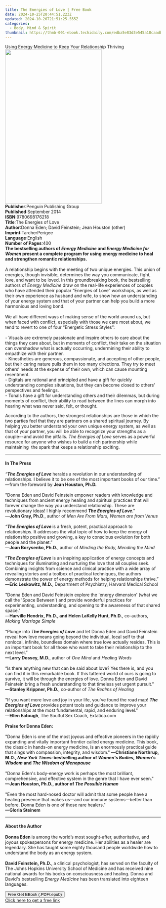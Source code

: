 ```yaml
---
title: The Energies of Love | Free Book
date: 2024-10-25T20:44:51.223Z
updated: 2024-10-26T21:51:25.555Z
categories:
  - Body, Mind & Spirit
thumbnail: https://thmb-001-ebook.techidaily.com/edba5e83d3e545a18caadbbdbf137a627414b505851efa38aafdffd2ab00c0ae.jpg
---
```

<main id="book-container">
  <div class="flex flex-col">
    <div class="book-brief flex-1 py-6 px-4 sm:p-6 md:py-10 md:px-8">
      <!-- brief-->
      <div class="book-brief-main">
        Using Energy Medicine to Keep Your Relationship Thriving
      </div>
    </div>
    <div
      class="book-meta-info flex-1 grid gap-4 col-start-1 col-end-3 row-start-1 sm:mb-6 sm:grid-cols-4 lg:gap-6 lg:col-start-2 lg:row-end-6 lg:row-span-6 lg:mb-0"
    >
      <div
        class="book-meta-info-left place-content-center mt-4 p-4 text-sm leading-6 col-start-2 col-span-2 dark:text-slate-400"
      >
        <img
          class="w-full h-500 object-cover rounded-lg sm:h-255 sm:col-span-2 lg:col-span-full"
          src="https://img-001-ebook.techidaily.com/b983e90502ba14646de6bb7d897551877495aa5bff28737031456d9993bed20f.jpg"
          alt=""
          width="312"
          height="500"
        />
      </div>
      <div
        class="book-meta-info-right mt-2 col-start-1 row-start-2 col-span-3 self-center"
      >
        <!-- meta data  -->
        <div class="flex flex-col px-4 md:px-8">
          <div class="flex-1">
            <strong>Publisher</strong>:<span class="px-2"
              >Penguin Publishing Group</span
            >
          </div>
          <div class="flex-1">
            <strong>Published</strong>:<span class="px-2">September 2014</span>
          </div>
          <div class="flex-1">
            <strong>ISBN</strong>:<span class="px-2">9780698176218</span>
          </div>
          <div class="flex-1">
            <strong>Title</strong>:<span class="px-2"
              >The Energies of Love</span
            >
          </div>
          <div class="flex-1">
            <strong>Author</strong>:<span class="px-2"
              >Donna Eden; David Feinstein; Jean Houston (other)</span
            >
          </div>
          <div class="flex-1">
            <strong>Imprint</strong>:<span class="px-2">TarcherPerigee</span>
          </div>
          <div class="flex-1">
            <strong>Language</strong>:<span class="px-2">English</span>
          </div>
          <div class="flex-1">
            <strong>Number of Pages</strong>:<span class="px-2">400</span>
          </div>
        </div>
      </div>
    </div>
    <div class="book-description flex-1 py-6 px-4 sm:p-6 md:py-10 md:px-8">
      <div class="book-description-main">
        <div accordion-content="" id="description">
          <b
            ><b
              >The bestselling authors of <i>Energy Medicine</i> and
              <i>Energy Medicine for Women</i> present a complete program for
              using energy medicine to heal and strengthen romantic
              relationships.</b
            ></b
          ><br /><br />A relationship begins with the meeting of two unique
          energies. This union of energies, though invisible, determines the way
          you communicate, fight, love, and want to be loved. In this
          groundbreaking book, the bestselling authors of
          <i>Energy Medicine </i>draw on the real-life experiences of couples
          who have attended their popular “Energies of Love” workshops, as well
          as their own experience as husband and wife, to show how an
          understanding of your energy system and that of your partner can help
          you build a more harmonious and loving bond.<br /><br />We all have
          different ways of making sense of the world around us, but when faced
          with conflict, especially with those we care most about, we tend to
          revert to one of four “Energetic Stress Styles”:<br /><br />- Visuals
          are extremely passionate and inspire others to care about the things
          they care about, but in moments of conflict, their take on the
          situation can overshadow what is actually occurring, undermining their
          ability to empathize with their partner.<br />- Kinesthetics are
          generous, compassionate, and accepting of other people, but their
          caring nature pulls them in too many directions. They try to meet
          others’ needs at the expense of their own, which can cause mounting
          resentment.<br />- Digitals are rational and principled and have a
          gift for quickly understanding complex situations, but they can become
          closed to others’ perspectives and feelings.<br />- Tonals have a gift
          for understanding others and their dilemmas, but during moments of
          conflict, their ability to read between the lines can morph into
          hearing what was never said, felt, or thought.
          <p>
            According to the authors, the strongest relationships are those in
            which the two parties feel that they are partners on a shared
            spiritual journey. By helping you better understand your own unique
            energy system, as well as that of your partner, you will be able to
            recognize your strengths as a couple-¬and avoid the pitfalls.
            <i>The Energies of Love </i>serves as a powerful resource for anyone
            who wishes to build a rich partnership while maintaining&nbsp; the
            spark that keeps a relationship exciting.
          </p>
        </div>
        <div class="accordion-fader"></div>
      </div>
    </div>
    <div class="book-excerpts flex-1 py-6 px-4 sm:p-6 md:py-10 md:px-8">
      <!-- excerpts-->
      <div class="book-excerpts-main">
        <hr />
        <h4 class="placeholder placeholder-heading">
          <span>In The Press</span>
        </h4>
        <p>
          <i>“<b>The Energies of Love</b></i> heralds a revolution in our
          understanding of relationships. I believe it to be one of the most
          important books of our time.”<br />—from the foreword by
          <b>Jean Houston, Ph.D.</b><br /><br />"Donna Eden and David Feinstein
          empower readers with knowledge and techniques from ancient energy
          healing and spiritual practices that will forever change the way you
          understand relationship. These are revolutionary ideas! I highly
          recommend <b><i>The Energies of Love</i></b
          >."<br />—<b>John Gray, Ph.D</b>.,<i> </i>author of
          <i>Men Are From Mars, Women are from Venus</i><br /><br /><i
            >“<b>The Energies of Love </b></i
          >is a fresh, potent, practical approach to relationships. It addresses
          the vital topic of how to keep the energy of relationship positive and
          growing, a key to conscious evolution for both people and the
          planet.”<br />—<b>Joan Borysenko, Ph.D.</b>, author of
          <i>Minding the Body, Mending the Mind</i><br /><br />“<b
            ><i>The Energies of Love</i></b
          >
          is an inspiring application of energy concepts and techniques for
          illuminating and nurturing the love that all couples seek. Combining
          insights from science and clinical practice with a wide array of
          revealing stories and a toolbox of practical techniques, the authors
          demonstrate the power of energy methods for helping relationships
          thrive.”<br /><b>—Eric Leskowitz, M.D.</b>, Department of Psychiatry,
          Harvard Medical School<br /><br />"Donna Eden and David Feinstein
          explore the 'energy dimension' (what we call the 'Space Between') and
          provide wonderful practices for experimenting, understanding, and
          opening to the awareness of that shared space."<br />—<b
            >Harville Hendrix, Ph.D., and Helen LaKelly Hunt, Ph.D.</b
          >, co-authors, <i>Making Marriage Simple</i><br /><br />“Plunge into
          <i>T<b>he Energies of Love</b></i> and let Donna Eden and David
          Feinstein reveal how love means going beyond the individual, local
          self to that nonlocal, infinite, boundless domain where true love
          actually resides. This is an important book for all those who want to
          take their relationship to the next level.”<br /><b
            >—Larry Dossey, M.D.</b
          >, author of <i>One Mind</i> and <i>Healing Words</i><br /><br />“Is
          there anything new that can be said about love? Yes there is, and you
          can find it in this remarkable book. If this tattered world of ours is
          going to survive, it will be through the energies of love. Donna Eden
          and David Feinstein bring a fresh understanding to that timeless yet
          urgent pursuit.”<br /><b>—Stanley Krippner, Ph.D.</b>, co-author of
          <i>The Realms of Healing</i><br />&nbsp;<br />"If you want more love
          and joy in your life, you've found the road map!
          <b><i>The Energies of Love </i></b>provides potent tools and guidance
          to improve your relationships at the most fundamental, rapid, and
          enduring level."<br />—<b>Ellen Eatough</b>, The Soulful Sex Coach,
          Extatica.com<br /><br /><b>Praise for Donna Eden:</b
          ><br /><br />"Donna Eden is one of the most joyous and effective
          pioneers in the rapidly expanding and vitally important frontier
          called energy medicine. This book, the classic in hands-on energy
          medicine, is an enormously practical guide that sings with compassion,
          integrity, and wisdom."
          <b
            >—Christiane Northrup, M.D., <i>New York Times</i>-bestselling
            author of <i>Women's Bodies, Women's Wisdom </i>and
            <i>The Wisdom of Menopause</i></b
          ><br /><br />"Donna Eden's body-energy work is perhaps the most
          brilliant, comprehensive, and effective system in the genre that I
          have ever seen."<br /><b
            >—Jean Houston, Ph.D., author of <i>The Possible Human</i></b
          ><br /><br />"Even the most hard-nosed doctor will admit that some
          people have a healing presence that makes us—and our immune
          systems—better than before. Donna Eden is one of those rare
          healers."<br /><b>—Gloria Steinem</b>
        </p>
      </div>
    </div>
    <div class="book-about-author flex-1 py-6 px-4 sm:p-6 md:py-10 md:px-8">
      <!-- about author-->
      <div class="book-main-author-main">
        <hr />
        <h4 class="placeholder placeholder-heading">
          <span>About the Author</span>
        </h4>
        <p>
          <b
            ><b
              ><b><b>Donna Eden</b> </b></b
            ></b
          >is among the world’s most sought-after, authoritative, and joyous
          spokespersons for energy medicine. Her abilities as a healer are
          legendary. She has taught some eighty thousand people worldwide how to
          understand the body as an energy system.<br /><br /><b
            >David Feinstein, Ph.D.</b
          >, a clinical psychologist, has served on the faculty of The Johns
          Hopkins University School of Medicine and has received nine national
          awards for his books on consciousness and healing. Donna and David's
          bestselling <i>Energy Medicine</i> has been translated into eighteen
          languages.
        </p>
      </div>
    </div>
    <div class="book-free-get flex-1 py-6 px-4 sm:p-6 md:py-10 md:px-8">
      <button
        id="btn-free-get"
        class="bg-blue-500 hover:bg-blue-700 text-white font-bold py-2 px-4 rounded"
      >
        Free Get EBook (.PDF/.epub)
      </button>
      <div id="countdown-display" class="px-2 text-lg mt-2"></div>
      <a
        id="free-link"
        class="hidden bg-blue-500 hover:bg-blue-700 text-white font-bold py-2 px-4 rounded"
        href="https://www.ebooks.com/en-us/book/1640694/the-energies-of-love/donna-eden/"
        target="_blank"
        >Click here to get a free link</a
      >
    </div>
    <script>
      let countdownTime = 0;
      let countdownInterval = null;
      document
        .getElementById('btn-free-get')
        .addEventListener('click', startCountdown);
      function startCountdown() {
        countdownTime = new Date().getTime() + 60000 * 3;
        countdownInterval = setInterval(updateCountdown, 1000);
        document.getElementById('btn-free-get').disabled = true;
        document
          .getElementById('btn-free-get')
          .classList.add('bg-gray-500', 'cursor-not-allowed');
      }
      function updateCountdown() {
        let currentTime = new Date().getTime();
        let timeLeft = countdownTime - currentTime;
        let secondsLeft = Math.floor(timeLeft / 1000);
        document.getElementById('countdown-display').innerHTML =
          `Remaining time: ${secondsLeft} seconds.`;
        if (secondsLeft <= 0) {
          clearInterval(countdownInterval);
          document.getElementById('btn-free-get').classList.add('hidden');
          document.getElementById('free-link').classList.remove('hidden');
          document.getElementById('countdown-display').innerHTML = '';
        }
      }
    </script>
  </div>
</main>

<ins class="adsbygoogle"
      style="display:block"
      data-ad-client="ca-pub-7571918770474297"
      data-ad-slot="8358498916"
      data-ad-format="auto"
      data-full-width-responsive="true"></ins>
    